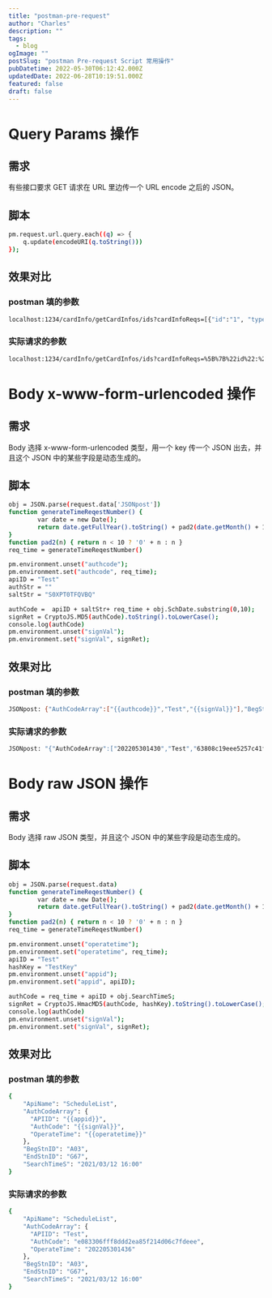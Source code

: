 ```yaml
---
title: "postman-pre-request"
author: "Charles"
description: ""
tags:
  - blog
ogImage: ""
postSlug: "postman Pre-request Script 常用操作"
pubDatetime: 2022-05-30T06:12:42.000Z
updatedDate: 2022-06-28T10:19:51.000Z
featured: false
draft: false
---
```


# Query Params 操作

## 需求

有些接口要求 GET 请求在 URL 里边传一个 URL encode 之后的 JSON。

## 脚本

```bash
pm.request.url.query.each((q) => {
    q.update(encodeURI(q.toString()))
});
```

## 效果对比

### postman 填的参数

```bash
localhost:1234/cardInfo/getCardInfos/ids?cardInfoReqs=[{"id":"1", "type":111}]
```

### 实际请求的参数

```bash
localhost:1234/cardInfo/getCardInfos/ids?cardInfoReqs=%5B%7B%22id%22:%221%22,%20%22type%22:111%7D%5D
```

# Body x-www-form-urlencoded 操作

## 需求

Body 选择 x-www-form-urlencoded 类型，用一个 key 传一个 JSON 出去，并且这个 JSON 中的某些字段是动态生成的。

## 脚本

```bash
obj = JSON.parse(request.data['JSONpost'])
function generateTimeReqestNumber() {
        var date = new Date();
        return date.getFullYear().toString() + pad2(date.getMonth() + 1) + pad2(date.getDate()) + pad2(date.getHours()) + pad2(date.getMinutes());
}
function pad2(n) { return n < 10 ? '0' + n : n }
req_time = generateTimeReqestNumber()

pm.environment.unset("authcode");
pm.environment.set("authcode", req_time);
apiID = "Test"
authStr = ""
saltStr = "S0XPT0TFQVBQ"

authCode =  apiID + saltStr+ req_time + obj.SchDate.substring(0,10);
signRet = CryptoJS.MD5(authCode).toString().toLowerCase();
console.log(authCode)
pm.environment.unset("signVal");
pm.environment.set("signVal", signRet);
```

## 效果对比

### postman 填的参数

```bash
JSONpost: {"AuthCodeArray":["{{authcode}}","Test","{{signVal}}"],"BegStnid":"046002","EndStnid":"012004","SchDate":"2021-03-12"}
```

### 实际请求的参数

```bash
JSONpost: "{"AuthCodeArray":["202205301430","Test","63808c19eee5257c41f7a86bbb1dbe2"],"BegStnid":"046002","EndStnid":"012004","SchDate":"2021-03-12"}"
```

# Body raw JSON 操作

## 需求

Body 选择 raw JSON 类型，并且这个 JSON 中的某些字段是动态生成的。

## 脚本

```bash
obj = JSON.parse(request.data)
function generateTimeReqestNumber() {
        var date = new Date();
        return date.getFullYear().toString() + pad2(date.getMonth() + 1) + pad2(date.getDate()) + pad2(date.getHours()) + pad2(date.getMinutes());
}
function pad2(n) { return n < 10 ? '0' + n : n }
req_time = generateTimeReqestNumber()

pm.environment.unset("operatetime");
pm.environment.set("operatetime", req_time);
apiID = "Test"
hashKey = "TestKey"
pm.environment.unset("appid");
pm.environment.set("appid", apiID);

authCode = req_time + apiID + obj.SearchTimeS;
signRet = CryptoJS.HmacMD5(authCode, hashKey).toString().toLowerCase();
console.log(authCode)
pm.environment.unset("signVal");
pm.environment.set("signVal", signRet);
```

## 效果对比

### postman 填的参数

```bash
{
    "ApiName": "ScheduleList",
    "AuthCodeArray": {
      "APIID": "{{appid}}",
      "AuthCode": "{{signVal}}",
      "OperateTime": "{{operatetime}}"
    },
    "BegStnID": "A03",
    "EndStnID": "G67",
    "SearchTimeS": "2021/03/12 16:00"
}
```

### 实际请求的参数

```bash
{
    "ApiName": "ScheduleList",
    "AuthCodeArray": {
      "APIID": "Test",
      "AuthCode": "e083306fff8ddd2ea85f214d06c7fdeee",
      "OperateTime": "202205301436"
    },
    "BegStnID": "A03",
    "EndStnID": "G67",
    "SearchTimeS": "2021/03/12 16:00"
}
```
